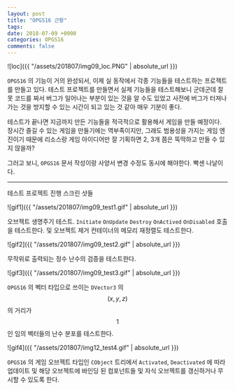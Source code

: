 ```yaml
---
layout: post
title: "OPGS16 근황"
tags: 
date: 2018-07-09 +0900
categories: OPGS16
comments: false
---
```

<script type="text/javascript"
    src="http://cdn.mathjax.org/mathjax/latest/MathJax.js?config=TeX-AMS-MML_HTMLorMML">
</script>

![loc]({{ "/assets/201807/img09_loc.PNG" | absolute_url }})

`OPGS16` 의 기능이 거의 완성되서, 이제 실 동작에서 각종 기능들을 테스트하는 프로젝트를 만들고 있다. 테스트 프로젝트를 만들면서 실제 기능들을 테스트해보니 군데군데 잘못 코드를 짜서 버그가 일어나는 부분이 있는 것을 알 수도 있었고 사전에 버그가 터져나가는 것을 방지할 수 있는 시간이 되고 있는 것 같아 매우 기분이 좋다.

테스트가 끝나면 지금까지 만든 기능들을 적극적으로 활용해서 게임을 만들 예정이다. 장시간 즐길 수 있는 게임을 만들기에는 역부족이지만, 그래도 범용성을 가지는 게임 엔진이기 때문에 리소스랑 게임 아이디어만 잘 기획하면 2, 3개 쯤은 뚝딱하고 만들 수 있지 않을까?

그러고 보니, `OPGS16` 문서 작성이랑 사양서 변경 수정도 동시에 해야한다. 빡센 나날이다.

---

테스트 프로젝트 진행 스크린 샷들

![gif1]({{ "/assets/201807/img09_test1.gif" | absolute_url }})

오브젝트 생명주기 테스트. `Initiate` `OnUpdate` `Destroy` `OnActived` `OnDisabled` 호출을 테스트한다. 및 오브젝트 제거 컨테이너의 메모리 재정렬도 테스트한다.

![gif2]({{ "/assets/201807/img09_test2.gif" | absolute_url }})

무작위로 출력되는 정수 난수의 검증을 테스트한다.

![gif3]({{ "/assets/201807/img09_test3.gif" | absolute_url }})

`OPGS16` 의 벡터 타입으로 쓰이는 `DVector3` 의 $$ (x, y, z) $$ 의 거리가 $$ 1 $$ 인 임의 벡터들의 난수 분포를 테스트한다.

![gif4]({{ "/assets/201807/img12_test4.gif" | absolute_url }})

`OPGS16` 의 게임 오브젝트 타입인 `CObject` 트리에서 `Activated`, `Deactivated` 에 따라 업데이트 및 해당 오브젝트에 바인딩 된 컴포넌트들 및 자식 오브젝트를 갱신하거나 무시할 수 있도록 한다.